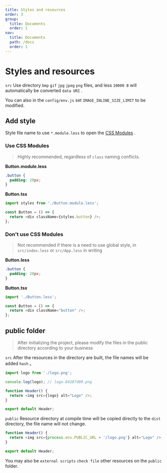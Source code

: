 ```yaml
---
title: Styles and resources
order: 3
group:
  title: Documents
  order: 1
nav:
  title: Documents
  path: /docs
  order: 1
---
```


# Styles and resources

`src` Use directory `bmp` `gif` `jpg` `jpeg` `png` files, and less `10000 B` will automatically be converted `data URI` .

You can also in the `config/env.js` set `IMAGE_INLINE_SIZE_LIMIT` to be modified.

## Add style

Style file name to use `*.module.less` to open the [CSS Modules] .

### Use CSS Modules

> Highly recommended, regardless of `class` naming conflicts.

**Button.module.less**

```css
.button {
  padding: 20px;
}
```

**Button.tsx**

```typescript
import styles from './Button.module.less';

const Button = () => {
  return <div className={styles.button} />;
};
```

### Don't use CSS Modules

> Not recommended if there is a need to use global style, in `src/index.less` or `src/App.less` in writing

**Button.less**

```css
.button {
  padding: 20px;
}
```

**Button.tsx**

```typescript
import './Button.less';

const Button = () => {
  return <div className="button" />;
};
```

## public folder

> After initializing the project, please modify the files in the public directory according to your business

`src` After the resources in the directory are built, the file names will be added `hash` 。

```typescript
import logo from './logo.png';

console.log(logo); // logo.84287d09.png

function Header() {
  return <img src={logo} alt="Logo" />;
}

export default Header;
```

`public` Resource directory at compile time will be copied directly to the `dist` directory, the file name will not change.

```typescript
function Header() {
  return <img src={process.env.PUBLIC_URL + '/logo.png'} alt="Logo" />;
}

export default Header;
```

You may also be `external scripts` `check file` other resources on the `public` folder.

[css modules]: https://github.com/css-modules/css-modules
